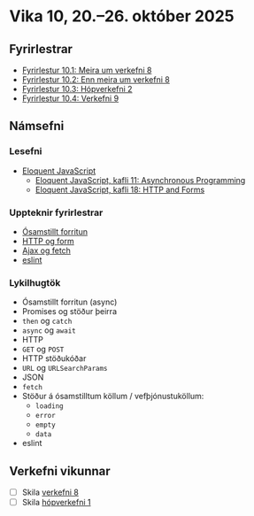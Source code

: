 # Vika 10, 20.–26. október 2025

## Fyrirlestrar

- [Fyrirlestur 10.1: Meira um verkefni 8](https://youtu.be/1P6xlHeoJxU)
- [Fyrirlestur 10.2: Enn meira um verkefni 8](https://youtu.be/KKR0oiE4qTE)
- [Fyrirlestur 10.3: Hópverkefni 2](https://youtu.be/zlwHg9kDPZs)
- [Fyrirlestur 10.4: Verkefni 9](https://youtu.be/oJIBdcTToaI)

## Námsefni

### Lesefni

- [Eloquent JavaScript](https://eloquentjavascript.net/)
  - [Eloquent JavaScript, kafli 11: Asynchronous Programming](https://eloquentjavascript.net/11_async.html)
  - [Eloquent JavaScript, kafli 18: HTTP and Forms](https://eloquentjavascript.net/18_http.html)

### Uppteknir fyrirlestrar

- [Ósamstillt forritun](../namsefni/31.async/)
- [HTTP og form](../namsefni/32.http-form/)
- [Ajax og fetch](../namsefni/33.ajax/)
- [eslint](../namsefni/34.eslint/)

### Lykilhugtök

- Ósamstillt forritun (async)
- Promises og stöður þeirra
- `then` og `catch`
- `async` og `await`
- HTTP
- `GET` og `POST`
- HTTP stöðukóðar
- `URL` og `URLSearchParams`
- JSON
- `fetch`
- Stöður á ósamstilltum köllum / vefþjónustuköllum:
  - `loading`
  - `error`
  - `empty`
  - `data`
- eslint

## Verkefni vikunnar

- [ ] Skila [verkefni 8](https://github.com/vefforritun/vef1-2025-v8)
- [ ] Skila [hópverkefni 1](https://github.com/vefforritun/vef1-2025-h1)
